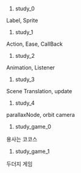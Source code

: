 ###

1.	study_0

Label, Sprite

1.	study_1

Action, Ease, CallBack

1.	study_2

Animation, Listener

1.	study_3

Scene Translation, update

1.	study_4

parallaxNode, orbit camera

1.	study_game_0

용사는 코코스

1.	study_game_1

두더지 게임
